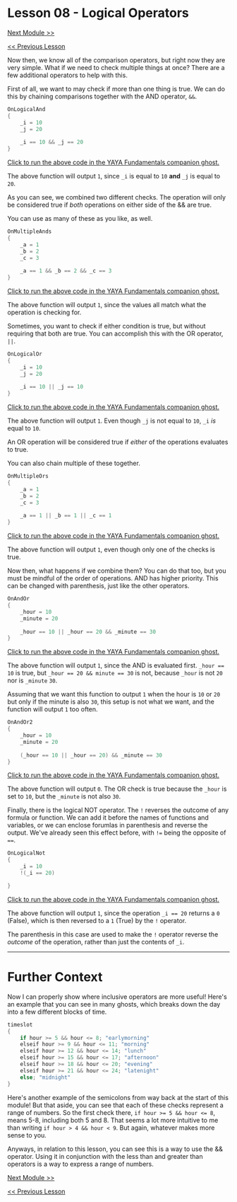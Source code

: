 # Lesson 08 - Logical Operators

[Next Module >>](https://github.com/Zichqec/YAYA_Fundamentals/blob/main/Module%2002%20-%20Arrays/00%20-%20General%20Purpose%20Arrays%20Pt%201.md)

[<< Previous Lesson](https://github.com/Zichqec/YAYA_Fundamentals/blob/main/Module%2001%20-%20Basic%20Building%20Blocks/07%20-%20Comparisons.md)

Now then, we know all of the comparison operators, but right now they are very simple. What if we need to check multiple things at once? There are a few additional operators to help with this.

First of all, we want to may check if more than one thing is true. We can do this by chaining comparisons together with the AND operator, `&&`.

```c
OnLogicalAnd
{
	_i = 10
	_j = 20
	
	_i == 10 && _j == 20
}
```

[Click to run the above code in the YAYA Fundamentals companion ghost.](https://zichqec.github.io/s-the-skeleton/jump.html?url=x-ukagaka-link%3Atype%3Devent%26ghost%3DYAYA%20Fundamentals%26info%3DOnExample.M1.L8.LogicalAnd)

The above function will output `1`, since `_i` is equal to `10` **and** `_j` is equal to `20`.

As you can see, we combined two different checks. The operation will only be considered true if *both* operations on either side of the && are true.

You can use as many of these as you like, as well.

```c
OnMultipleAnds
{
	_a = 1
	_b = 2
	_c = 3
	
	_a == 1 && _b == 2 && _c == 3
}
```

[Click to run the above code in the YAYA Fundamentals companion ghost.](https://zichqec.github.io/s-the-skeleton/jump.html?url=x-ukagaka-link%3Atype%3Devent%26ghost%3DYAYA%20Fundamentals%26info%3DOnExample.M1.L8.MultipleAnds)

The above function will output `1`, since the values all match what the operation is checking for.


Sometimes, you want to check if either condition is true, but without requiring that both are true. You can accomplish this with the OR operator, `||`.

```c
OnLogicalOr
{
	_i = 10
	_j = 20
	
	_i == 10 || _j == 10
}
```

[Click to run the above code in the YAYA Fundamentals companion ghost.](https://zichqec.github.io/s-the-skeleton/jump.html?url=x-ukagaka-link%3Atype%3Devent%26ghost%3DYAYA%20Fundamentals%26info%3DOnExample.M1.L8.LogicalOr)

The above function will output `1`. Even though `_j` is not equal to `10`, `_i` *is* equal to `10`.

An OR operation will be considered true if *either* of the operations evaluates to true.

You can also chain multiple of these together.

```c
OnMultipleOrs
{
	_a = 1
	_b = 2
	_c = 3
	
	_a == 1 || _b == 1 || _c == 1
}
```

[Click to run the above code in the YAYA Fundamentals companion ghost.](https://zichqec.github.io/s-the-skeleton/jump.html?url=x-ukagaka-link%3Atype%3Devent%26ghost%3DYAYA%20Fundamentals%26info%3DOnExample.M1.L8.MultipleOrs)

The above function will output `1`, even though only one of the checks is true.

Now then, what happens if we combine them? You can do that too, but you must be mindful of the order of operations. AND has higher priority. This can be changed with parenthesis, just like the other operators.

```c
OnAndOr
{
	_hour = 10
	_minute = 20
	
	_hour == 10 || _hour == 20 && _minute == 30
}
```

[Click to run the above code in the YAYA Fundamentals companion ghost.](https://zichqec.github.io/s-the-skeleton/jump.html?url=x-ukagaka-link%3Atype%3Devent%26ghost%3DYAYA%20Fundamentals%26info%3DOnExample.M1.L8.AndOr)

The above function will output `1`, since the AND is evaluated first. `_hour == 10` is true, but `_hour == 20 && minute == 30` is not, because `_hour` is not `20` nor is `_minute` `30`.

Assuming that we want this function to output `1` when the hour is `10` or `20` but only if the minute is also `30`, this setup is not what we want, and the function will output `1` too often.

```c
OnAndOr2
{
	_hour = 10
	_minute = 20
	
	(_hour == 10 || _hour == 20) && _minute == 30
}
```

[Click to run the above code in the YAYA Fundamentals companion ghost.](https://zichqec.github.io/s-the-skeleton/jump.html?url=x-ukagaka-link%3Atype%3Devent%26ghost%3DYAYA%20Fundamentals%26info%3DOnExample.M1.L8.AndOr2)

The above function will output `0`. The OR check is true because the `_hour` is set to `10`, but the `_minute` is not also `30`.


Finally, there is the logical NOT operator. The `!` reverses the outcome of any formula or function. We can add it before the names of functions and variables, or we can enclose forumlas in parenthesis and reverse the output. We've already seen this effect before, with `!=` being the opposite of `==`.

```c
OnLogicalNot
{
	_i = 10
	!(_i == 20)

}
```

[Click to run the above code in the YAYA Fundamentals companion ghost.](https://zichqec.github.io/s-the-skeleton/jump.html?url=x-ukagaka-link%3Atype%3Devent%26ghost%3DYAYA%20Fundamentals%26info%3DOnExample.M1.L8.LogicalNot)

The above function will output `1`, since the operation `_i == 20` returns a `0` (False), which is then reversed to a `1` (True) by the `!` operator.

The parenthesis in this case are used to make the `!` operator reverse the *outcome* of the operation, rather than just the contents of `_i`.

---

# Further Context

Now I can properly show where inclusive operators are more useful! Here's an example that you can see in many ghosts, which breaks down the day into a few different blocks of time.

```c
timeslot
{
	if hour >= 5 && hour <= 8; "earlymorning"
	elseif hour >= 9 && hour <= 11; "morning"
	elseif hour >= 12 && hour <= 14; "lunch"
	elseif hour >= 15 && hour <= 17; "afternoon"
	elseif hour >= 18 && hour <= 20; "evening"
	elseif hour >= 21 && hour <= 24; "latenight"
	else; "midnight"
}
```

Here's another example of the semicolons from way back at the start of this module! But that aside, you can see that each of these checks represent a range of numbers. So the first check there, `if hour >= 5 && hour <= 8`, means 5-8, including both 5 and 8. That seems a lot more intuitive to me than writing `if hour > 4 && hour < 9`. But again, whatever makes more sense to you.

Anyways, in relation to this lesson, you can see this is a way to use the && operator. Using it in conjunction with the less than and greater than operators is a way to express a range of numbers.

[Next Module >>](https://github.com/Zichqec/YAYA_Fundamentals/blob/main/Module%2002%20-%20Arrays/00%20-%20General%20Purpose%20Arrays%20Pt%201.md)

[<< Previous Lesson](https://github.com/Zichqec/YAYA_Fundamentals/blob/main/Module%2001%20-%20Basic%20Building%20Blocks/07%20-%20Comparisons.md)
